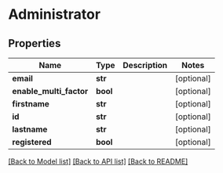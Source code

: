 # Administrator

## Properties
Name | Type | Description | Notes
------------ | ------------- | ------------- | -------------
**email** | **str** |  | [optional] 
**enable_multi_factor** | **bool** |  | [optional] 
**firstname** | **str** |  | [optional] 
**id** | **str** |  | [optional] 
**lastname** | **str** |  | [optional] 
**registered** | **bool** |  | [optional] 

[[Back to Model list]](../README.md#documentation-for-models) [[Back to API list]](../README.md#documentation-for-api-endpoints) [[Back to README]](../README.md)


